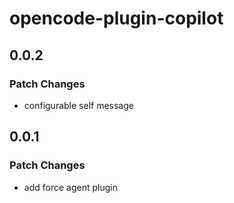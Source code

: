 # opencode-plugin-copilot

## 0.0.2

### Patch Changes

- configurable self message

## 0.0.1

### Patch Changes

- add force agent plugin
